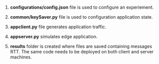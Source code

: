1. ****configurations/config.json**** file is used to configure an experiement.

2. ****common/keySaver.py**** file is used to configuration application state.

3. ****appclient.py**** file generates application traffic.

4. ****appserver.py**** simulates edge application.

4. ****results**** folder is created where files are saved containing messages RTT. The same code needs to be deployed on both client and server machines.
